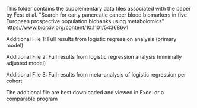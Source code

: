 This folder contains the supplementary data files associated with the paper by Fest et al. "Search for early pancreatic cancer blood biomarkers in five European prospective population biobanks using metabolomics" https://www.biorxiv.org/content/10.1101/543686v1 

Additional File 1: Full results from logistic regression analysis (primary model)

Additional File 2: Full results from logistic regression analysis (minimally adjusted model)

Additional File 3: Full results from meta-analysis of logistic regression per cohort

The additional file are best downloaded and viewed in Excel or a comparable program

